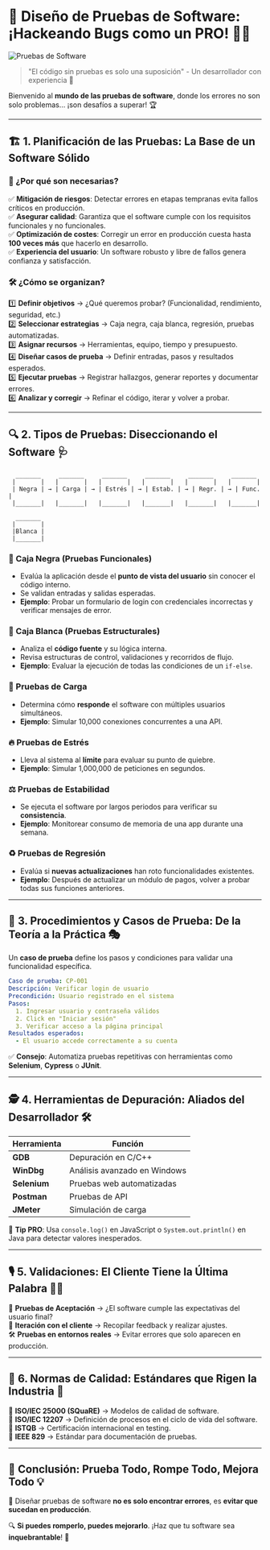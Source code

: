 # 🧪 Diseño de Pruebas de Software: ¡Hackeando Bugs como un PRO! 🚀🔥

![Pruebas de Software](https://source.unsplash.com/1000x400/?technology,testing)

> "El código sin pruebas es solo una suposición" - Un desarrollador con experiencia 👀

Bienvenido al **mundo de las pruebas de software**, donde los errores no son solo problemas... ¡son desafíos a superar! 🏆

---

## 🏗️ 1. Planificación de las Pruebas: La Base de un Software Sólido

### 🎯 ¿Por qué son necesarias?

✅ **Mitigación de riesgos**: Detectar errores en etapas tempranas evita fallos críticos en producción.  
✅ **Asegurar calidad**: Garantiza que el software cumple con los requisitos funcionales y no funcionales.  
✅ **Optimización de costes**: Corregir un error en producción cuesta hasta **100 veces más** que hacerlo en desarrollo.  
✅ **Experiencia del usuario**: Un software robusto y libre de fallos genera confianza y satisfacción.  

### 🛠️ ¿Cómo se organizan?

1️⃣ **Definir objetivos** → ¿Qué queremos probar? (Funcionalidad, rendimiento, seguridad, etc.)  
2️⃣ **Seleccionar estrategias** → Caja negra, caja blanca, regresión, pruebas automatizadas.  
3️⃣ **Asignar recursos** → Herramientas, equipo, tiempo y presupuesto.  
4️⃣ **Diseñar casos de prueba** → Definir entradas, pasos y resultados esperados.  
5️⃣ **Ejecutar pruebas** → Registrar hallazgos, generar reportes y documentar errores.  
6️⃣ **Analizar y corregir** → Refinar el código, iterar y volver a probar.  

---

## 🔍 2. Tipos de Pruebas: Diseccionando el Software 🩺

```ascii
  _______     _______     _______     _______     _______     _______
 |       |   |       |   |       |   |       |   |       |   |       |
 | Negra | → | Carga | → | Estrés | → | Estab. | → | Regr. | → | Func. |
 |_______|   |_______|   |_______|   |_______|   |_______|   |_______|

  _______
 |       |
 |Blanca |
 |_______|
```

### 🖤 Caja Negra (Pruebas Funcionales)
- Evalúa la aplicación desde el **punto de vista del usuario** sin conocer el código interno.
- Se validan entradas y salidas esperadas.
- **Ejemplo**: Probar un formulario de login con credenciales incorrectas y verificar mensajes de error.

### 🤍 Caja Blanca (Pruebas Estructurales)
- Analiza el **código fuente** y su lógica interna.
- Revisa estructuras de control, validaciones y recorridos de flujo.
- **Ejemplo**: Evaluar la ejecución de todas las condiciones de un `if-else`.

### 🚀 Pruebas de Carga
- Determina cómo **responde** el software con múltiples usuarios simultáneos.
- **Ejemplo**: Simular 10,000 conexiones concurrentes a una API.

### 🔥 Pruebas de Estrés
- Lleva al sistema al **límite** para evaluar su punto de quiebre.
- **Ejemplo**: Simular 1,000,000 de peticiones en segundos.

### ⚖️ Pruebas de Estabilidad
- Se ejecuta el software por largos periodos para verificar su **consistencia**.
- **Ejemplo**: Monitorear consumo de memoria de una app durante una semana.

### ♻️ Pruebas de Regresión
- Evalúa si **nuevas actualizaciones** han roto funcionalidades existentes.
- **Ejemplo**: Después de actualizar un módulo de pagos, volver a probar todas sus funciones anteriores.

---

## 📝 3. Procedimientos y Casos de Prueba: De la Teoría a la Práctica 🎭

Un **caso de prueba** define los pasos y condiciones para validar una funcionalidad específica.

```yaml
Caso de prueba: CP-001
Descripción: Verificar login de usuario
Precondición: Usuario registrado en el sistema
Pasos:
  1. Ingresar usuario y contraseña válidos
  2. Click en "Iniciar sesión"
  3. Verificar acceso a la página principal
Resultados esperados:
  - El usuario accede correctamente a su cuenta
```

✅ **Consejo**: Automatiza pruebas repetitivas con herramientas como **Selenium**, **Cypress** o **JUnit**.

---

## 🕵️ 4. Herramientas de Depuración: Aliados del Desarrollador 🛠️

| Herramienta  | Función |
|-------------|------------------|
| **GDB** | Depuración en C/C++ |
| **WinDbg** | Análisis avanzado en Windows |
| **Selenium** | Pruebas web automatizadas |
| **Postman** | Pruebas de API |
| **JMeter** | Simulación de carga |

📌 **Tip PRO**: Usa `console.log()` en JavaScript o `System.out.println()` en Java para detectar valores inesperados.

---

## 🎙️ 5. Validaciones: El Cliente Tiene la Última Palabra 👨‍💻

👤 **Pruebas de Aceptación** → ¿El software cumple las expectativas del usuario final?  
🔄 **Iteración con el cliente** → Recopilar feedback y realizar ajustes.  
🛠️ **Pruebas en entornos reales** → Evitar errores que solo aparecen en producción.  

---

## 📏 6. Normas de Calidad: Estándares que Rigen la Industria 📜

📌 **ISO/IEC 25000 (SQuaRE)** → Modelos de calidad de software.  
📌 **ISO/IEC 12207** → Definición de procesos en el ciclo de vida del software.  
📌 **ISTQB** → Certificación internacional en testing.  
📌 **IEEE 829** → Estándar para documentación de pruebas.  

---

## 🎯 Conclusión: Prueba Todo, Rompe Todo, Mejora Todo 💡

🧐 Diseñar pruebas de software **no es solo encontrar errores**, es **evitar que sucedan en producción**.  

🔍 **Si puedes romperlo, puedes mejorarlo**. ¡Haz que tu software sea **inquebrantable**! 🦾
